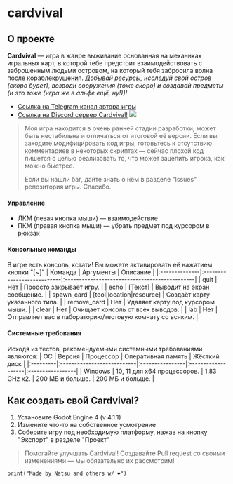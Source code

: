 # cardvival
## О проекте
**Cardvival** — игра в жанре выживание основанная на механиках игральных карт, в которой тебе предстоит взаимодействовать с заброшенным людьми островом, на который тебя забросила волна после кораблекрушения.
_Добывай ресурсы, исследуй свой остров (скоро будет), возводи сооружения (тоже скоро) и создавай предметы (и это тоже (игра же в альфе ещё, ну!))!_
- [Ссылка на Telegram канал автора игры](t.me/natsunokaze)
- [Ссылка на Discord сервер Cardvival!](discord.gg/Nz3684eqj8)
![](https://github.com/natsvnxkaze/cardvival/blob/306e0b59e70f5501e7b4d2c1281df7d62d81c6cf/for_readme.png)
> Моя игра находится в очень ранней стадии разработки, может быть нестабильна и отличаться от итоговой её версии. Если вы заходите модифицировать код игры, готовьтесь к отсутствию комментариев в некоторых скриптах — сейчас плохой код пишется с целью реализовать то, что может зацепить игрока, как можно быстрее.
>
> Если вы нашли баг, дайте знать о нём в разделе "Issues" репозитория игры. Спасибо.

#### Управление
- ЛКМ (левая кнопка мыши) — взаимодействие
- ПКМ (правая кнопка мыши) — убрать предмет под курсором в рюкзак

#### Консольные команды
В игре есть консоль, кстати! Вы можете активировать её нажатием кнопки "[~]"
| Команда       | Аргументы                  | Описание                                      |
|:--------------|:---------------------------|:----------------------------------------------|
| quit          | Нет                        | Проосто закрывает игру.                       |
| echo          | [Текст]                    | Выводит на экран сообщение.                    |
| spawn_card    | [tool\|location\|resource] | Создаёт карту указанного типа.                 |
| remove_card   | Нет                        | Удаляет карту под курсором мыши.               |
| clear         | Нет                        | Очищает консоль от всех выводов.               |
| lab           | Нет                        | Отправляет вас в лабораторию/тестовую комнату со всяким. |



#### Системные требования
Исходя из тестов, рекомендуемыми системными требованиями являются:
| ОС       | Версия                     | Процессор       | Оперативная память | Жёсткий диск     |
|:---------|:---------------------------|:----------------|:-------------------|:-----------------|
| Windows  | 10, 11  для x64 процессоров. | 1.83 GHz x2.    | 200 МБ и больше.    | 200 МБ и больше.  |

## Как создать свой Cardvival?
1. Установите Godot Engine 4 (v 4.1.1)
2. Измените что-то на собственное усмотрение
3. Соберите игру под необходимую платформу, нажав на кнопку "Экспорт" в разделе "Проект"
> Помогайте улучшать Cardvival! Создавайте Pull request со своими изменениями — мы обязательно их рассмотрим!

`print("Made by Natsu and others w/ ❤️")`
